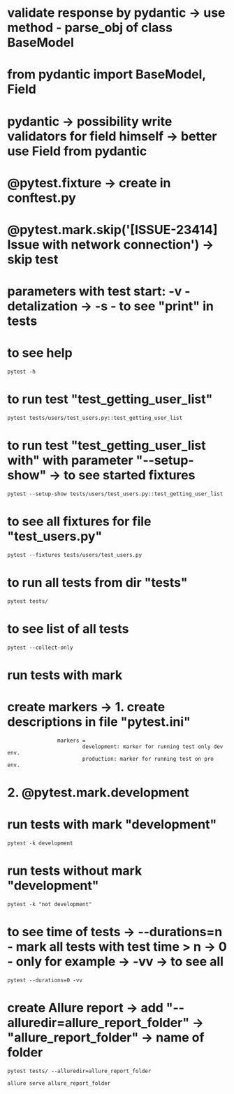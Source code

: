 # validate response by pydantic -> use method - parse_obj of class BaseModel
# from pydantic import BaseModel, Field
# pydantic -> possibility write validators for field himself -> better use Field from pydantic

# @pytest.fixture -> create in conftest.py
# @pytest.mark.skip('[ISSUE-23414] Issue with network connection') -> skip test

# parameters with test start: -v - detalization -> -s - to see "print" in tests




# to see help
```shell
pytest -h
```

# to run test "test_getting_user_list"
```shell
pytest tests/users/test_users.py::test_getting_user_list
```

# to run test "test_getting_user_list with" with parameter "--setup-show" -> to see started fixtures
```shell
pytest --setup-show tests/users/test_users.py::test_getting_user_list
```

# to see all fixtures for file "test_users.py"
```shell
pytest --fixtures tests/users/test_users.py
```

# to run all tests from dir "tests"
```shell
pytest tests/
```

# to see list of all tests
```shell
pytest --collect-only
```

# run tests with mark
# create markers -> 1. create descriptions in file "pytest.ini"
                    markers =
                            development: marker for running test only dev env.
                            production: marker for running test on pro env.
#                   2. @pytest.mark.development

# run tests with mark "development"
```shell
pytest -k development
```

# run tests without mark "development"
```shell
pytest -k "not development"
```

# to see time of tests -> --durations=n - mark all tests with test time > n -> 0 - only for example -> -vv -> to see all
```shell
pytest --durations=0 -vv
```

# create Allure report -> add "--alluredir=allure_report_folder" -> "allure_report_folder" -> name of folder
```shell
pytest tests/ --alluredir=allure_report_folder
```

```shell
allure serve allure_report_folder
```